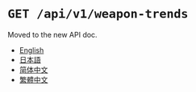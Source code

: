 `GET /api/v1/weapon-trends`
===========================

Moved to the new API doc.

- [English](https://apidoc.stat.ink/v1.en.html#operation/getWeaponTrends)
- [日本語](https://apidoc.stat.ink/v1.ja.html#operation/getWeaponTrends)
- [简体中文](https://apidoc.stat.ink/v1.zh-hans.html#operation/getWeaponTrends)
- [繁體中文](https://apidoc.stat.ink/v1.zh-hant.html#operation/getWeaponTrends)
